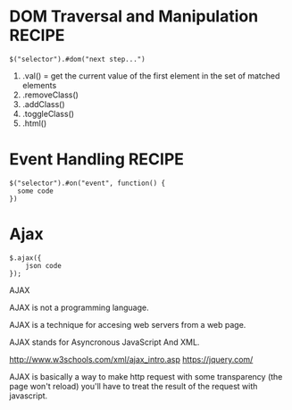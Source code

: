 # DOM Traversal and Manipulation RECIPE

    $("selector").#dom("next step...")

1. .val() = get the current value of the first element in the set of matched elements
2. .removeClass()
3. .addClass()
4. .toggleClass()
5. .html()

# Event Handling RECIPE 

    $("selector").#on("event", function() {
      some code 
    })

# Ajax

    $.ajax({
        json code
    });

AJAX

AJAX is not a programming language.

AJAX is a technique for accesing web servers from a web page.

AJAX stands for Asyncronous JavaScript And XML.

http://www.w3schools.com/xml/ajax_intro.asp
https://jquery.com/

AJAX is basically a way to make http request with some transparency (the page won't reload) you'll have to treat the result of the request with javascript.
